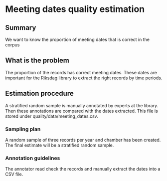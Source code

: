 # Meeting dates quality estimation

## Summary
We want to know the proportion of meeting dates that is correct in the corpus

## What is the problem
The proportion of the records has correct meeting dates. 
These dates are important for the Riksdag library to extract the right records by time periods.

## Estimation procedure
A stratified random sample is manually annotated by experts at the library. 
Then these annotations are compared with the dates extracted. This file is stored under quality/data/meeting_dates.csv.

### Sampling plan
A random sample of three records per year and chamber has been created. 
The final estimate will be a stratified random sample.

### Annotation guidelines
The annotator read check the records and manually extract the dates into a CSV file.

